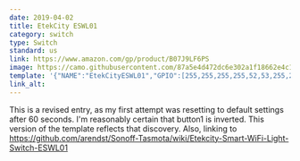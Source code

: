 ```yaml
---
date: 2019-04-02
title: EtekCity ESWL01
category: switch
type: Switch
standard: us
link: https://www.amazon.com/gp/product/B07J9LF6PS
image: https://camo.githubusercontent.com/87a5e4d472dc6e302a1f18662e4c1e6d49269485/68747470733a2f2f696d6167652e6574656b636974792e636f6d2f7468756d622f3230313831322f30332f30613464323535623038633632316462366533633532643133396436653438342e6a70672d3230302d3230302e6a7067
template: '{"NAME":"EtekCityESWL01","GPIO":[255,255,255,255,52,53,255,255,255,21,122,255,255],"FLAG":1,"BASE":18}' 
link_alt: 
---
```


This is a revised entry, as my first attempt was resetting to default settings after 60 seconds. I'm reasonably certain that button1 is inverted. This version of the template reflects that discovery. Also, linking to https://github.com/arendst/Sonoff-Tasmota/wiki/Etekcity-Smart-WiFi-Light-Switch-ESWL01



